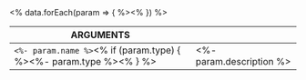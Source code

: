 <div class="method-list">
  <table>
    <thead>
      <tr>
        <th>ARGUMENTS</th>
        <th></th>
      </tr>
    </thead>
    <tbody>
      <% data.forEach(param => { %><tr>
        <td class="param">
          <code><%- param.name %></code><% if (param.type) { %><span class="type"><%- param.type %></span class="type"><% } %>
        </td>
        <td><%- param.description %></td>
      </tr><% }) %>
    </tbody>
  </table>
</div>
